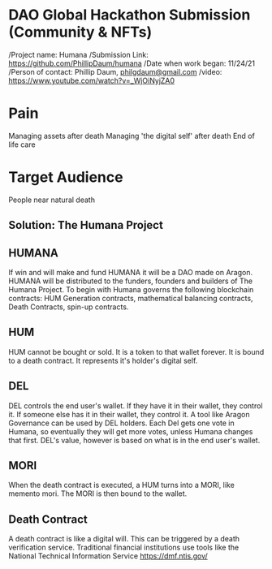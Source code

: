 

# DAO Global Hackathon Submission (Community & NFTs)
/Project name: Humana
/Submission Link: https://github.com/PhillipDaum/humana
/Date when work began: 11/24/21
/Person of contact: Phillip Daum, philgdaum@gmail.com
/video: https://www.youtube.com/watch?v=_WjOiNyjZA0

# Pain
Managing assets after death
Managing 'the digital self' after death
End of life care

# Target Audience
People near natural death

## Solution: The Humana Project

## HUMANA
If win and will make and fund HUMANA it will be a DAO made on Aragon. HUMANA will be distributed to the funders, founders and builders of The Humana Project. To begin with Humana governs the following blockchain contracts: HUM Generation contracts, mathematical balancing contracts, Death Contracts, spin-up contracts.

## HUM
HUM cannot be bought or sold. It is a token to that wallet forever. It is bound to a death contract. It represents it's holder's digital self.

## DEL
DEL controls the end user's wallet. If they have it in their wallet, they control it. If someone else has it in their wallet, they control it. A tool like Aragon Governance can be used by DEL holders. Each Del gets one vote in Humana, so eventually they will get more votes, unless Humana changes that first. DEL's value, however is based on what is in the end user's wallet.

## MORI
When the death contract is executed, a HUM turns into a MORI, like memento mori. The MORI is then bound to the wallet.

## Death Contract
A death contract is like a digital will. This can be triggered by a death verification service. Traditional financial institutions use tools like the National Technical Information Service https://dmf.ntis.gov/

